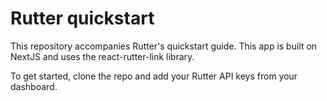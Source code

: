 # Rutter quickstart

This repository accompanies Rutter's quickstart guide. This app is built on NextJS and uses the react-rutter-link library.

To get started, clone the repo and add your Rutter API keys from your dashboard.
